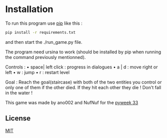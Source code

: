 # Installation

To run this program use [pip](https://pip.pypa.io/en/stable/) like this :
```bash
pip install -r requirements.txt
``` 
and then start the ./run_game.py file.

The program need ursina to work (should be installed by pip when running the command previously mentionned).

Controls :
• space| left click : progress in dialogues
• a | d : move right or left
• w : jump
• r : restart level

Goal :
Reach the goal(staircase) with both of the two entities you control or only one of them if the other died.
If they hit each other they die !
Don't fall in the water !

This game was made by ano002 and NufNuf for the [pyweek 33](https://pyweek.org/33/entries/) 

## License
[MIT](https://choosealicense.com/licenses/mit/)